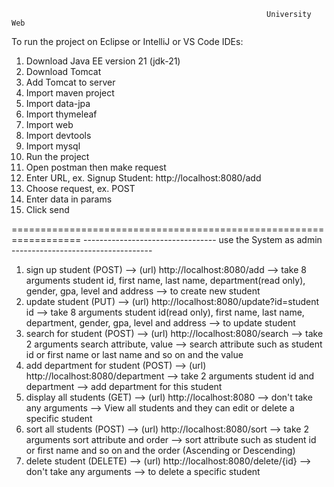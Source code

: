                                                              University Web

To run the project on Eclipse or IntelliJ or VS Code IDEs:
1. Download Java EE version 21 (jdk-21)
2. Download Tomcat
3. Add Tomcat to server
4. Import maven project
5. Import data-jpa
6. Import thymeleaf 
7. Import web 
8. Import devtools
9. Import mysql
10. Run the project
11. Open postman then make request
12. Enter URL, ex. Signup Student: http://localhost:8080/add
13. Choose request, ex. POST
14. Enter data in params
15. Click send

==================================================================
--------------------------------- use the System as admin -----------------------------------
1. sign up student (POST) --> (url) http://localhost:8080/add --> take 8 arguments student id, first name, last name, department(read only), gender, gpa, level and address  --> to create new student 
2. update student (PUT) --> (url) http://localhost:8080/update?id=student id --> take 8 arguments student id(read only), first name, last name, department, gender, gpa, level and address  --> to update student
3. search for student (POST) --> (url) http://localhost:8080/search --> take 2 arguments search attribute, value --> search attribute such as student id or first name or last name and so on and the value
4. add department for student (POST) --> (url) http://localhost:8080/department --> take 2 arguments student id and department --> add department for this student 
5. display all students (GET) --> (url) http://localhost:8080 --> don't take any arguments --> View all students and they can edit or delete a specific student
6. sort all students (POST) --> (url) http://localhost:8080/sort --> take 2 arguments sort attribute and order --> sort attribute such as student id or first name and so on and the order (Ascending or Descending)
7. delete student (DELETE) --> (url) http://localhost:8080/delete/{id} --> don't take any arguments --> to delete a specific student 
